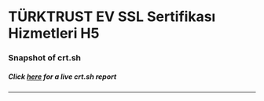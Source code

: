 # TÜRKTRUST EV SSL Sertifikası Hizmetleri H5
### Snapshot of crt.sh
##### Click [here](https://crt.sh/?q=4F2F9747DD6E984DD6094BD5C57ABBE97665E59D0ABF0A891D8724CF93B3913D) for a live crt.sh report

---
